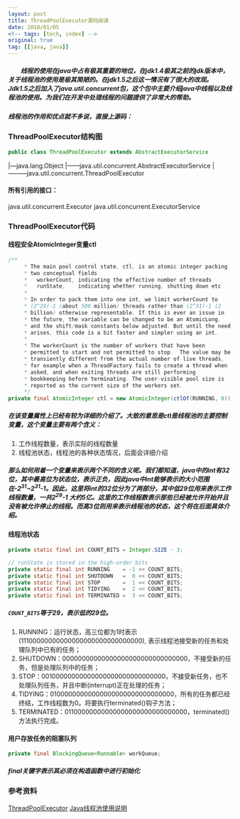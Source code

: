```yaml
---
layout: post
title: ThreadPoolExecutor源码阅读
date: 2018/01/05
<!-- tags: [tech, index] -->
original: true
tag: [[java, java]]
---
```


##### 　　线程的使用在java中占有极其重要的地位，在jdk1.4极其之前的jdk版本中，关于线程池的使用是极其简陋的。在jdk1.5之后这一情况有了很大的改观。Jdk1.5之后加入了java.util.concurrent包，这个包中主要介绍java中线程以及线程池的使用。为我们在开发中处理线程的问题提供了非常大的帮助。

<!--more-->

##### 线程池的作用和优点就不多说，直接上源码：

### ThreadPoolExecutor结构图

```java
public class ThreadPoolExecutor extends AbstractExecutorService
```

|—java.lang.Object
|——java.util.concurrent.AbstractExecutorService
|———java.util.concurrent.ThreadPoolExecutor

#### 所有引用的接口：
java.util.concurrent.Executor
java.util.concurrent.ExecutorService

### ThreadPoolExecutor代码
#### 线程安全AtomicInteger变量ctl
```java
/**
     * The main pool control state, ctl, is an atomic integer packing
     * two conceptual fields
     *   workerCount, indicating the effective number of threads
     *   runState,    indicating whether running, shutting down etc
     *
     * In order to pack them into one int, we limit workerCount to
     * (2^29)-1 (about 500 million) threads rather than (2^31)-1 (2
     * billion) otherwise representable. If this is ever an issue in
     * the future, the variable can be changed to be an AtomicLong,
     * and the shift/mask constants below adjusted. But until the need
     * arises, this code is a bit faster and simpler using an int.
     *
     * The workerCount is the number of workers that have been
     * permitted to start and not permitted to stop.  The value may be
     * transiently different from the actual number of live threads,
     * for example when a ThreadFactory fails to create a thread when
     * asked, and when exiting threads are still performing
     * bookkeeping before terminating. The user-visible pool size is
     * reported as the current size of the workers set.
     */
private final AtomicInteger ctl = new AtomicInteger(ctlOf(RUNNING, 0));
```
##### 在该变量属性上已经有较为详细的介绍了。大致的意思是ctl是线程池的主要控制变量，这个变量主要有两个含义：
1. 工作线程数量，表示实际的线程数量
2. 线程池状态，线程池的各种状态情况，后面会详细介绍

##### 那么如何用着一个变量来表示两个不同的含义呢。我们都知道，java中的int有32位，其中最高位为状态位，表示正负，因此java中int能够表示的大小范围在-2<sup>31</sup>~2<sup>31</sup>-1。因此，这里将int的32位分为了两部分，其中低29位用来表示工作线程数量，一共2<sup>29</sup>-1 大约5亿。这里的工作线程数表示那些已经被允许开始并且没有被允许停止的线程。而高3位则用来表示线程池的状态，这个将在后面具体介绍。


#### 线程池状态
```java
private static final int COUNT_BITS = Integer.SIZE - 3;

// runState is stored in the high-order bits
private static final int RUNNING    = -1 << COUNT_BITS;
private static final int SHUTDOWN   =  0 << COUNT_BITS;
private static final int STOP       =  1 << COUNT_BITS;
private static final int TIDYING    =  2 << COUNT_BITS;
private static final int TERMINATED =  3 << COUNT_BITS;
```
##### `COUNT_BITS`等于29，表示低的29位。
1. RUNNING：运行状态，高三位都为1时表示(11100000000000000000000000000000), 表示线程池接受新的任务和处理队列中已有的任务；
2. SHUTDOWN：00000000000000000000000000000000，不接受新的任务，但是处理队列中的任务；
3. STOP：00100000000000000000000000000000，不接受新任务，也不处理队列任务，并且中断(interrupt)正在处理的任务；
4. TIDYING：01000000000000000000000000000000，所有的任务都已经终结，工作线程数为0。将要执行terminated()钩子方法；
5. TERMINATED：01100000000000000000000000000000，terminated()方法执行完成。

#### 用户存放任务的阻塞队列
```java
private final BlockingQueue<Runnable> workQueue;
```
##### final关键字表示其必须在构造函数中进行初始化




### 参考资料
[ThreadPoolExecutor](https://docs.oracle.com/javase/7/docs/api/java/util/concurrent/ThreadPoolExecutor.html)
[Java线程池使用说明](http://www.oschina.net/question/565065_86540)